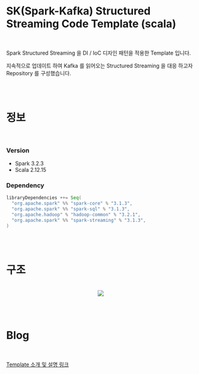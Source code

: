 # SK(Spark-Kafka) Structured Streaming Code Template (scala)

<br>

Spark Structured Streaming 을 DI / IoC 디자인 패턴을 적용한 Template 입니다.

지속적으로 업데이트 하여 Kafka 를 읽어오는 Structured Streaming 을 대응 하고자 Repository 를 구성했습니다.

<br><br>

# 정보

<br>

### Version

- Spark 3.2.3
- Scala 2.12.15

### Dependency

```scala
libraryDependencies ++= Seq(
  "org.apache.spark" %% "spark-core" % "3.1.3",
  "org.apache.spark" %% "spark-sql" % "3.1.3",
  "org.apache.hadoop" % "hadoop-common" % "3.2.1",
  "org.apache.spark" %% "spark-streaming" % "3.1.3",
)
```

<br><br>

# 구조

<br>

<div align="center">
<img src="https://github.com/och5351/SK-Streaming-Scala-Template/assets/45858414/197ad682-7b73-4156-a72e-b4cc650fa955"/>
</div>

<br><br>

# Blog

<br>

<a href="https://velog.io/@och5351/%EB%8D%B0%EC%9D%B4%ED%84%B0-%ED%94%8C%EB%9E%AB%ED%8F%BC-%EC%9A%B4%EC%98%81-%EA%B0%9C%EB%B0%9C-Spark-3-SKSpark-Kafka-Streaming-Code-Template"> Template 소개 및 설명 링크 </a>

<br><br>
